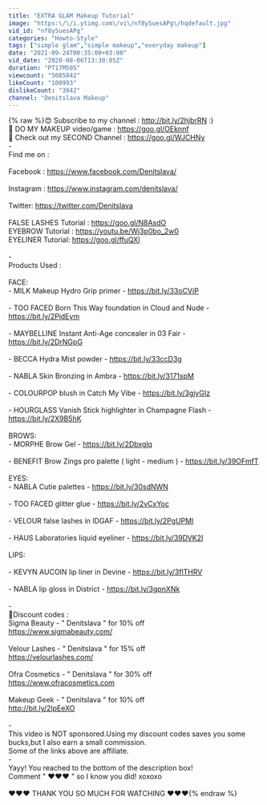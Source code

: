 ```yaml
---
title: "EXTRA GLAM Makeup Tutorial"
image: "https:\/\/i.ytimg.com\/vi\/nf8ySuesAPg\/hqdefault.jpg"
vid_id: "nf8ySuesAPg"
categories: "Howto-Style"
tags: ["simple glam","simple makeup","everyday makeup"]
date: "2021-09-24T00:35:00+03:00"
vid_date: "2020-08-06T13:30:05Z"
duration: "PT17M50S"
viewcount: "5085842"
likeCount: "100993"
dislikeCount: "3042"
channel: "Denitslava Makeup"
---
```

{% raw %}😍 Subscribe to my channel : <a rel="nofollow" target="blank" href="http://bit.ly/2hjbrRN">http://bit.ly/2hjbrRN</a> :) <br />💄  DO MY MAKEUP video/game : <a rel="nofollow" target="blank" href="https://goo.gl/OEknnf">https://goo.gl/OEknnf</a><br />🍕 Check out my SECOND Channel : <a rel="nofollow" target="blank" href="https://goo.gl/WJCHNy">https://goo.gl/WJCHNy</a><br />-<br />Find me on : <br /><br />Facebook : <a rel="nofollow" target="blank" href="https://www.facebook.com/Denitslava/">https://www.facebook.com/Denitslava/</a><br /><br />Instagram : <a rel="nofollow" target="blank" href="https://www.instagram.com/denitslava/">https://www.instagram.com/denitslava/</a><br /><br />Twitter: <a rel="nofollow" target="blank" href="https://twitter.com/Denitslava">https://twitter.com/Denitslava</a><br /><br />FALSE LASHES Tutorial : <a rel="nofollow" target="blank" href="https://goo.gl/N8AsdO">https://goo.gl/N8AsdO</a><br />EYEBROW Tutorial : <a rel="nofollow" target="blank" href="https://youtu.be/Wj3p0bo_2w0">https://youtu.be/Wj3p0bo_2w0</a><br />EYELINER Tutorial: <a rel="nofollow" target="blank" href="https://goo.gl/ffuQXl">https://goo.gl/ffuQXl</a><br /><br />-<br />Products Used :<br /><br />FACE:<br />- MILK Makeup Hydro Grip primer - <a rel="nofollow" target="blank" href="https://bit.ly/33oCViP">https://bit.ly/33oCViP</a><br /><br />- TOO FACED Born This Way foundation in Cloud and Nude - <a rel="nofollow" target="blank" href="https://bit.ly/2PjdEym">https://bit.ly/2PjdEym</a><br /><br />- MAYBELLINE Instant Anti-Age concealer in 03 Fair - <a rel="nofollow" target="blank" href="https://bit.ly/2DrNGpG">https://bit.ly/2DrNGpG</a><br /><br />- BECCA Hydra Mist powder - <a rel="nofollow" target="blank" href="https://bit.ly/33ccD3g">https://bit.ly/33ccD3g</a><br /><br />- NABLA Skin Bronzing in Ambra - <a rel="nofollow" target="blank" href="https://bit.ly/3171spM">https://bit.ly/3171spM</a><br /><br />- COLOURPOP blush in Catch My Vibe - <a rel="nofollow" target="blank" href="https://bit.ly/3gjyGIz">https://bit.ly/3gjyGIz</a><br /><br />- HOURGLASS Vanish Stick highlighter in Champagne Flash - <a rel="nofollow" target="blank" href="https://bit.ly/2X9B5hK">https://bit.ly/2X9B5hK</a><br /><br />BROWS: <br />- MORPHE Brow Gel - <a rel="nofollow" target="blank" href="https://bit.ly/2Dbxglq">https://bit.ly/2Dbxglq</a><br /><br />- BENEFIT Brow Zings pro palette ( light - medium ) - <a rel="nofollow" target="blank" href="https://bit.ly/39OFmfT">https://bit.ly/39OFmfT</a><br /><br />EYES:<br />- NABLA Cutie palettes - <a rel="nofollow" target="blank" href="https://bit.ly/30sdNWN">https://bit.ly/30sdNWN</a><br /><br />- TOO FACED glitter glue - <a rel="nofollow" target="blank" href="https://bit.ly/2vCxYoc">https://bit.ly/2vCxYoc</a><br /><br />- VELOUR false lashes in IDGAF - <a rel="nofollow" target="blank" href="https://bit.ly/2PgUPMl">https://bit.ly/2PgUPMl</a><br /><br />- HAUS Laboratories liquid eyeliner - <a rel="nofollow" target="blank" href="https://bit.ly/39DVK2I">https://bit.ly/39DVK2I</a><br /><br />LIPS:<br /><br />- KEVYN AUCOIN lip liner in Devine - <a rel="nofollow" target="blank" href="https://bit.ly/3flTHRV">https://bit.ly/3flTHRV</a><br /><br />- NABLA lip gloss in District - <a rel="nofollow" target="blank" href="https://bit.ly/3gpnXNk">https://bit.ly/3gpnXNk</a><br /><br />-<br />🦋Discount codes :<br />Sigma Beauty - &quot; Denitslava &quot; for 10% off<br /><a rel="nofollow" target="blank" href="https://www.sigmabeauty.com/">https://www.sigmabeauty.com/</a><br /><br />Velour Lashes - &quot; Denitslava &quot; for 15% off<br /><a rel="nofollow" target="blank" href="https://velourlashes.com/">https://velourlashes.com/</a><br /><br />Ofra Cosmetics - &quot; Denitslava &quot; for 30% off<br /><a rel="nofollow" target="blank" href="https://www.ofracosmetics.com">https://www.ofracosmetics.com</a><br /><br />Makeup Geek - &quot; Denitslava &quot; for 10% off<br /><a rel="nofollow" target="blank" href="http://bit.ly/2lpEeXO">http://bit.ly/2lpEeXO</a><br /><br />-<br />This video is NOT sponsored.Using my discount codes saves you some bucks,but I also earn a small commission.<br />Some of the links above are affiliate.<br />-<br />Yayy! You reached to the bottom of the description box! <br />Comment &quot; ❤❤❤ &quot; so I know you did! xoxoxo<br /><br />♥♥♥ THANK YOU SO MUCH FOR WATCHING ♥♥♥{% endraw %}
